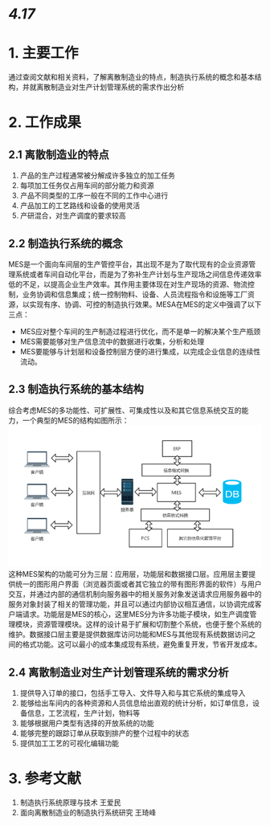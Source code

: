 # ***4.17***
# 1. 主要工作
通过查阅文献和相关资料，了解离散制造业的特点，制造执行系统的概念和基本结构，并就离散制造业对生产计划管理系统的需求作出分析
# 2. 工作成果
## 2.1 离散制造业的特点
1. 产品的生产过程通常被分解成许多独立的加工任务
2. 每项加工任务仅占用车间的部分能力和资源
3. 产品不同类型的工序一般在不同的工作中心进行
4. 产品加工的工艺路线和设备的使用灵活
5. 产研混合，对生产调度的要求较高
## 2.2 制造执行系统的概念
MES是一个面向车间层的生产管控平台，其出现不是为了取代现有的企业资源管理系统或者车间自动化平台，而是为了弥补生产计划与生产现场之间信息传递效率低的不足，以提高企业生产效率。其作用主要体现在对生产现场的资源、物流控制，业务协调和信息集成；统一控制物料、设备、人员流程指令和设施等工厂资源，以实现有序、协调、可控的制造执行效果。MESA在MES的定义中强调了以下三点：
- MES应对整个车间的生产制造过程进行优化，而不是单一的解决某个生产瓶颈
- MES需要能够对生产信息流中的数据进行收集，分析和处理
- MES要能够与计划层和设备控制层方便的进行集成，以完成企业信息的连续性流动。
## 2.3 制造执行系统的基本结构
综合考虑MES的多功能性、可扩展性、可集成性以及和其它信息系统交互的能力，一个典型的MES的结构如图所示：
![ MES整体结构 ]( MES整体结构.png )
这种MES架构的功能可分为三层：应用层，功能层和数据接口层。应用层主要提供统一的图形用户界面（浏览器页面或者其它独立的带有图形界面的软件）与用户交互，并通过内部的通信机制向服务器中的相关服务对象发送请求应用服务器中的服务对象封装了相关的管理功能，并且可以通过内部协议相互通信，以协调完成客户端请求。功能层是MES的核心，这里MES分为许多功能子模块，如生产调度管理模块，资源管理模块。这样的设计易于扩展和切割整个系统，也便于整个系统的维护。数据接口层主要是提供数据库访问功能和MES与其他现有系统数据访问之间的格式功能。这可以最小的成本集成现有系统，避免重复开发，节省开发成本。
## 2.4 离散制造业对生产计划管理系统的需求分析
1. 提供导入订单的接口，包括手工导入、文件导入和与其它系统的集成导入
2. 能够给出车间内的各种资源和人员信息给出直观的统计分析，如订单信息，设备信息，工艺流程，生产计划，物料等
3. 能够根据用户类型有选择的开放系统的功能
4. 能够完整的跟踪订单从获取到排产的整个过程中的状态
5. 提供加工工艺的可视化编辑功能
# 3. 参考文献
1. 制造执行系统原理与技术 王爱民
2. 面向离散制造业的制造执行系统研究 王琦峰
